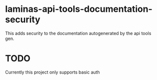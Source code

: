 # laminas-api-tools-documentation-security

This adds security to the documentation autogenerated by the api tools gen.

# TODO

Currently this project only supports basic auth
